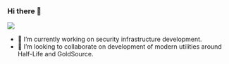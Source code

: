 ### Hi there 👋

![](https://github-readme-stats.vercel.app/api?username=sigeryang&theme=midnight-purple&hide_border=true&include_all_commits=false&count_private=false)

- 🔭 I’m currently working on security infrastructure development.
- 👯 I’m looking to collaborate on development of modern utilities around Half-Life and GoldSource.
